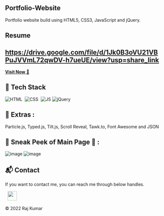## Portfolio-Website
Portfolio website build using HTML5, CSS3, JavaScript and jQuery.

## Resume
https://drive.google.com/file/d/1Jk0B3oVU21VBPuJVVmL72qwDV-h7ueUE/view?usp=share_link
---
<a href="https://raj03kumar.github.io/" target="_blank">**Visit Now** 🚀</a>

## 📌 Tech Stack
![HTML](https://img.shields.io/badge/html5%20-%23E34F26.svg?&style=for-the-badge&logo=html5&logoColor=white)&nbsp;
![CSS](https://img.shields.io/badge/css3%20-%231572B6.svg?&style=for-the-badge&logo=css3&logoColor=white)&nbsp;
![JS](https://img.shields.io/badge/javascript%20-%23323330.svg?&style=for-the-badge&logo=javascript&logoColor=%23F7DF1E)
<img alt="jQuery" src="https://img.shields.io/badge/jquery-%230769AD.svg?style=for-the-badge&logo=jquery&logoColor=white"/>

## 📌 Extras : 
Particle.js, Typed.js, Tilt.js, Scroll Reveal, Tawk.to, Font Awesome and JSON

## 📌 Sneak Peek of Main Page 🙈 :
![image](https://user-images.githubusercontent.com/92293392/233762482-921298df-ae90-4aa9-8b02-f0d5d0d7da05.png)
![image](https://user-images.githubusercontent.com/92293392/233762499-1162d13f-b7aa-4979-9d0a-acf7b08ea78d.png)

<h2>📬 Contact</h2>
If you want to contact me, you can reach me through below handles.

&nbsp;&nbsp;<a href="https://www.linkedin.com/in/rajkumar1553/"><img src="https://www.felberpr.com/wp-content/uploads/linkedin-logo.png" width="30"></img></a>

© 2022 Raj Kumar
